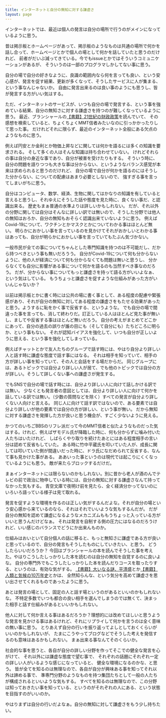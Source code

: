 ```yaml
---
title: インターネットと自分の無知に対する謙虚さ
layout: page
---
```

インターネットでは、最近は個人の発言は自分の場所で行うのがメインになっているように思う。

昔は掲示板とホームページがあって、掲示板のようなものは共通の場所で何かを話し合って、ホームページとかで個人の場として何かを話していたと思うのだけれど、
前者がだいぶ減ってきている。今でもissueとかではそういうコミュニケーションがあるが、
そういうのは一部のプログラマしかしてない事に思う。

自分の場で自分の好きなように、良識の範囲内なら何を言っても良い、という安心感が、発言を促す結果、更新が多くなって、そうしたサービスに人が集まる、という事なんじゃないか。
自由に発言出来るのは良い事のようにも思うし、皆が発言する方がいい気はする。

ただ、インターネットのサービスが、いつも自分の場で発言する、という事を強めている結果、自分の無知さに対する謙虚さを持つのが難しくなっているように思う。
最近、ブランシャールの[【書籍】21世紀の財政政策](https://karino2.github.io/RandomThoughts/%E3%80%90%E6%9B%B8%E7%B1%8D%E3%80%9121%E4%B8%96%E7%B4%80%E3%81%AE%E8%B2%A1%E6%94%BF%E6%94%BF%E7%AD%96)を読んでいて、
その感想を検索していると、ちょくちょくMMT信者みたいなのに引っかかったりして思った事。
だけれどそれに限らず、最近のインターネット全般にある欠点のようなものに思う。

例えば円安とか金利とか物価上昇などに関しては何かを語るには多くの知識を要求される。
そして多くの人はそんな知識は持ち合わせていない。
けれどそれらの事は自分の身近な事であり、自分が被害を受けたりもする。
そういう時に、自分の問題を語りつつも大きな事は分からない、というようなバランス感覚が本来は求められると思うのだけれど、
自分の場で自分が何かを語るのにはそうした分からない、についての配慮はあまり必要としないので、
強すぎる事を言ってしまいがちに思う。

自分はコンピュータ、数学、経済、生物に関してはかなりの知識を有していると言えると思うし、それゆえにそうした話や態度を見た時に、良くない事だ、と認識出来る。
歴史もまぁ普通の水準よりは詳しいかもしれない。
だが、それ以外の分野に関しては自分はそんなに詳しい訳では無いので、そうした分野では他人の無知はおろか、自分の無知もおそらく認識出来ていないように思う。
例えばCovid-19について、ワクチンとかマスクとかについてわかる事はほとんど無い。
明らかにおかしい事を言っているのを見かけてそれがおかしいとわかる事はあっても、自分が明らかにおかしい事を言っていてもたぶん気づかない。

一般市民が全ての事についてちゃんとした専門知識を持つのは不可能だし、だから持つべきという事も無いだろうう。
自分がCovid-19について何も分からないように、他の人が経済について何も分からなくても問題は無いと思うし、
分からなくても自分に影響がある事について何かを語るのも当然すべき事なのだろう。
だが、分からない事についてもっと謙虚さを持って語る方がいいよなぁ、という気はしている。
もうちょっと謙虚さを促すような仕組みがあった方がいいんじゃないか？

以前は掲示板とかに書く時には公共の場に書く事として、ある程度の配慮や緊張感があり、それが自分の無知に対してある程度の謙虚さをもたせる効果があったと思う。ようするに恥をかく事で反省する、というような。
でも自分の場で間違った事を言っても、消して終わりだ。訂正している人はほとんど見た事が無いし、ましてや反省する事はほとんど無いだろう。
自分の考えがまとめてどこかにあって、自分の過去の誤りが誰の目にも（そして自分にも）たちどころに明らか、という事もない。
それが認知バイアスを強化して、いつも自分が正しいように思える、という事を強化してしまっている。

例えばチャットとかで友人たちのグループで話す時には、やはり自分より詳しい人と話す時に謙虚な態度で話す事にはなる。
それは相手を知っていて、相手の方が詳しい事を知っていて、その人と会話をする場だからだ。
同じグループには、あるトピックでは自分より詳しい人が居て、でも他のトピックでは自分の方が詳しい。そうして詳しくない事への謙虚さが発生する。

でもSNSで自分の場で話す時には、自分より詳しい人に向けて話しかける訳では無い。
少なくとも発言者の意図としては、自分より詳しい人に向けて何かを話している訳では無い。（少数の質問などを除く）すべての発言が自分より詳しくない人向けと言える。
同じ人に向けて話す訳ではないので、ある要素では自分より詳しいが他の要素では自分の方が詳しい、という事が無い。
だから無知に対する謙虚さを発揮した方が良いと思う機会が、すごく少ないように見える。

かつてのいちごBBSのリフレ派だって今のMMT信者と似たようなものだった気はする。けれど、例えばザモデル氏が降臨した時に、何も分からずに噛み付いた人たちはいたけれど、
しばらくやり取りを続けたあとにはある程度相手の言い分は認めて反省もしていた。
ある時に竹中平蔵氏を叩いていた人が、成長に関しては叩いていた側が間違いだった時に、ドラ氏になだめられて反省する、なんて事も見かけた事がある。
ああいった事というのは現代では起こりにくくなっているようにも思う。
敵が来たらブロックするだけだ。

まぁインターネットには限らないのかもしれない。別に昔から老人が酒のんでテレビの前で政治に物申している時には、自分の無知に対する謙虚さなんて持ってなかった気もする。
青空文庫で夜明け前を見たら、全く経済分かってないのにいろいろ語っている様子は見て取れる。

発言を促すような環境を作るのは正しい気がするんだよな。それが自分の場という安心感から来ているのなら、それはそれでいいような気もするんだが。
だが自分の無知を認めて謙虚になるようなメカニズムももうちょっと入っている方がいいと思うんだけどなぁ。
それは発言を自制する側の圧力にはなるのだろうけれど、いい感じのバランスでどうにか出来んものか。

仕組みはおいといて自分個人の話に移ると、もっと無知さに謙虚である方が良いと思っているので、自分の発言もそうしたものにしていきたい、と思う。
どうしたらいいだろうか？
今回はブランシャールの本を読んでそうした事を考えた。やはりこうしたしっかりした本を読むのは自分の無知を自覚するのに良いよな。
自分の専門外でもこうしたしっかりした本を読んだりコースを取ったりする、というのは、有効な気がする。
[【書籍】大いなる謎、平清盛](https://karino2.github.io/RandomThoughts/%E3%80%90%E6%9B%B8%E7%B1%8D%E3%80%91%E5%A4%A7%E3%81%84%E3%81%AA%E3%82%8B%E8%AC%8E%E3%80%81%E5%B9%B3%E6%B8%85%E7%9B%9B)とか[【書籍】人類と気候の10万年史](https://karino2.github.io/RandomThoughts/%E3%80%90%E6%9B%B8%E7%B1%8D%E3%80%91%E4%BA%BA%E9%A1%9E%E3%81%A8%E6%B0%97%E5%80%99%E3%81%AE10%E4%B8%87%E5%B9%B4%E5%8F%B2)とかは、
全然知らんな、という気分を高めて謙虚さを思い出させてくれるものであったように思う。

あとは発言の場として、固定の人と話す場というのがあるといいのかもしれないな。
不特定多数でいつも都合の良い相手を選んでしまうのでは無くて、決まった相手と話す仕組みがあるといいかもしれない。

他人に対して何か言える事はあるだろうか？理想的には改めてほしいと思うような発言を見かける事はあるけれど、それにリプライして何かを言うのは全く意味の無い事に思う。
とりあえず自分の行いを振り返ってよしとしておくくらいがいいのかもしれないが、
たまにこうやってブログなどでそうした考えを発信するのも意味はあるかもしれない。
まぁ出来る事なんてそのくらいか。

社会的な事を思うと、各自が自分の詳しい分野を作ってそこでの健全な発言を心がけて、
それ以外には謙虚な態度で望む事で、
それぞれの話題にそれぞれ一定の詳しい人がいるような感じになっていると、
健全な環境になるのかな、と思う。
皆が全てを知るのは無理なので、各自が自分が興味ある事を知ってそれ以外は諦める事で、
準専門分野のようなものを持つ集団たちとして一般の人たちが構成されるといいような気もする。
すべてを知るのは無理なので、この分野は知っておきたい事を知っている、というのがそれぞれの人にある、という状態を目指すのがいいのか。

やはりまずは自分の行いだよなぁ。自分の無知に対して謙虚さをもう少し持ちたい。